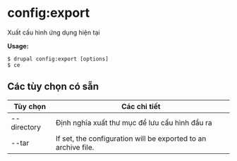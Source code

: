 # config:export
Xuất cấu hình ứng dụng hiện tại

**Usage:**
```
$ drupal config:export [options] 
$ ce  
```

## Các tùy chọn có sẵn
Tùy chọn | Các chi tiết
-------|-------------
--directory | Định nghĩa xuất thư mục để lưu cấu hình đầu ra
--tar | If set, the configuration will be exported to an archive file.
